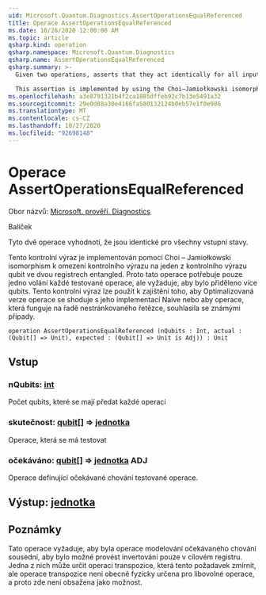 ```yaml
---
uid: Microsoft.Quantum.Diagnostics.AssertOperationsEqualReferenced
title: Operace AssertOperationsEqualReferenced
ms.date: 10/26/2020 12:00:00 AM
ms.topic: article
qsharp.kind: operation
qsharp.namespace: Microsoft.Quantum.Diagnostics
qsharp.name: AssertOperationsEqualReferenced
qsharp.summary: >-
  Given two operations, asserts that they act identically for all input states.

  This assertion is implemented by using the Choi–Jamiołkowski isomorphism to reduce the assertion to one of a qubit state assertion on two entangled registers. Thus, this operation needs only a single call to each operation being tested, but requires twice as many qubits to be allocated. This assertion can be used to ensure, for instance, that an optimized version of an operation acts identically to its naïve implementation, or that an operation which acts on a range of non-quantum inputs agrees with known cases.
ms.openlocfilehash: a3e8791321b4f2ca1885dffeb92c7b13e5491a32
ms.sourcegitcommit: 29e0d88a30e4166fa580132124b0eb57e1f0e986
ms.translationtype: MT
ms.contentlocale: cs-CZ
ms.lasthandoff: 10/27/2020
ms.locfileid: "92698148"
---
```

# <a name="assertoperationsequalreferenced-operation"></a>Operace AssertOperationsEqualReferenced

Obor názvů: [Microsoft. prověří. Diagnostics](xref:Microsoft.Quantum.Diagnostics)

Balíček [](https://nuget.org/packages/)


Tyto dvě operace vyhodnotí, že jsou identické pro všechny vstupní stavy.

Tento kontrolní výraz je implementován pomocí Choi – Jamiołkowski isomorphism k omezení kontrolního výrazu na jeden z kontrolního výrazu qubit ve dvou registrech entangled.
Proto tato operace potřebuje pouze jedno volání každé testované operace, ale vyžaduje, aby bylo přiděleno více qubits.
Tento kontrolní výraz lze použít k zajištění toho, aby Optimalizovaná verze operace se shoduje s jeho implementací Naive nebo aby operace, která funguje na řadě nestránkovaného řetězce, souhlasila se známými případy.

```qsharp
operation AssertOperationsEqualReferenced (nQubits : Int, actual : (Qubit[] => Unit), expected : (Qubit[] => Unit is Adj)) : Unit
```


## <a name="input"></a>Vstup

### <a name="nqubits--int"></a>nQubits: [int](xref:microsoft.quantum.lang-ref.int)

Počet qubits, které se mají předat každé operaci


### <a name="actual--qubit--unit"></a>skutečnost: [qubit](xref:microsoft.quantum.lang-ref.qubit)[] => [jednotka](xref:microsoft.quantum.lang-ref.unit) 

Operace, která se má testovat


### <a name="expected--qubit--unit-adj"></a>očekáváno: [qubit](xref:microsoft.quantum.lang-ref.qubit)[] => [jednotka](xref:microsoft.quantum.lang-ref.unit) ADJ

Operace definující očekávané chování testované operace.



## <a name="output--unit"></a>Výstup: [jednotka](xref:microsoft.quantum.lang-ref.unit)



## <a name="remarks"></a>Poznámky

Tato operace vyžaduje, aby byla operace modelování očekávaného chování sousední, aby bylo možné provést invertování pouze v cílovém registru.
Jedna z nich může určit operaci transpozice, která tento požadavek zmírnit, ale operace transpozice není obecně fyzicky určena pro libovolné operace, a proto zde není obsažena jako možnost.